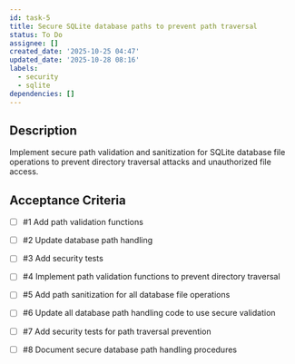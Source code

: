 ```yaml
---
id: task-5
title: Secure SQLite database paths to prevent path traversal
status: To Do
assignee: []
created_date: '2025-10-25 04:47'
updated_date: '2025-10-28 08:16'
labels:
  - security
  - sqlite
dependencies: []
---
```


## Description

<!-- SECTION:DESCRIPTION:BEGIN -->
Implement secure path validation and sanitization for SQLite database file operations to prevent directory traversal attacks and unauthorized file access.
<!-- SECTION:DESCRIPTION:END -->

## Acceptance Criteria
<!-- AC:BEGIN -->
- [ ] #1 Add path validation functions
- [ ] #2 Update database path handling
- [ ] #3 Add security tests

- [ ] #4 Implement path validation functions to prevent directory traversal
- [ ] #5 Add path sanitization for all database file operations
- [ ] #6 Update all database path handling code to use secure validation
- [ ] #7 Add security tests for path traversal prevention
- [ ] #8 Document secure database path handling procedures
<!-- AC:END -->

